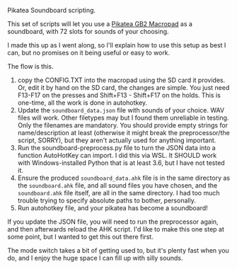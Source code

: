 Pikatea Soundboard scripting.

This set of scripts will let you use a [Pikatea GB2 Macropad](https://www.pikatea.com/collections/products/products/pikatea-macropad-gb2) as a soundboard,
with 72 slots for sounds of your choosing.

I made this up as I went along,
so I'll explain how to use this setup as best I can,
but no promises on it being useful or easy to work.

The flow is this.
1) copy the CONFIG.TXT into the macropad using the SD card it provides.
Or, edit it by hand on the SD card,
the changes are simple.
You just need F13-F17 on the presses and Shift+F13 - Shift+F17 on the holds.
This is one-time,
all the work is done in autohotkey.
2) Update the `soundboard_data.json` file with sounds of your choice.
WAV files will work.
Other filetypes may but I found them unreliable in testing.
Only the filenames are mandatory.
You should provide empty strings for name/description at least
(otherwise it might break the preprocessor/the script,
SORRY),
but they aren't actually used for anything important.
3) Run the soundboard-preprocess.py file to turn the JSON data into a function AutoHotKey can import.
I did this via WSL.
It SHOULD work with Windows-installed Python that is at least 3.6,
but I have not tested it.
4) Ensure the produced `soundboard_data.ahk` file is in the same directory as the `soundboard.ahk` file,
and all sound files you have chosen,
and the `soundboard.ahk` file itself,
are all in the same directory.
I had too much trouble trying to specify absolute paths to bother,
personally.
5) Run autohotkey file,
and your pikatea has become a soundboard!

If you update the JSON file,
you will need to run the preprocessor again,
and then afterwards reload the AHK script.
I'd like to make this one step at some point,
but I wanted to get this out there first.

The mode switch takes a bit of getting used to,
but it's plenty fast when you do,
and I enjoy the huge space I can fill up with silly sounds.
